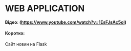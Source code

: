 # WEB APPLICATION
#### Відео:  (https://www.youtube.com/watch?v=1EsFJsAc5oI)
#### Коротко:
Сайт новин на Flask
